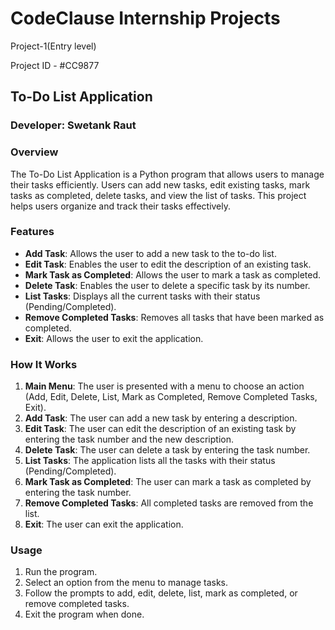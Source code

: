 # CodeClause Internship Projects
  Project-1(Entry level)
 
Project ID - #CC9877

## To-Do List Application

### Developer: Swetank Raut

### Overview
The To-Do List Application is a Python program that allows users to manage their tasks efficiently. Users can add new tasks, edit existing tasks, mark tasks as completed, delete tasks, and view the list of tasks. This project helps users organize and track their tasks effectively.

### Features
- **Add Task**: Allows the user to add a new task to the to-do list.
- **Edit Task**: Enables the user to edit the description of an existing task.
- **Mark Task as Completed**: Allows the user to mark a task as completed.
- **Delete Task**: Enables the user to delete a specific task by its number.
- **List Tasks**: Displays all the current tasks with their status (Pending/Completed).
- **Remove Completed Tasks**: Removes all tasks that have been marked as completed.
- **Exit**: Allows the user to exit the application.

### How It Works
1. **Main Menu**: The user is presented with a menu to choose an action (Add, Edit, Delete, List, Mark as Completed, Remove Completed Tasks, Exit).
2. **Add Task**: The user can add a new task by entering a description.
3. **Edit Task**: The user can edit the description of an existing task by entering the task number and the new description.
4. **Delete Task**: The user can delete a task by entering the task number.
5. **List Tasks**: The application lists all the tasks with their status (Pending/Completed).
6. **Mark Task as Completed**: The user can mark a task as completed by entering the task number.
7. **Remove Completed Tasks**: All completed tasks are removed from the list.
8. **Exit**: The user can exit the application.

### Usage
1. Run the program.
2. Select an option from the menu to manage tasks.
3. Follow the prompts to add, edit, delete, list, mark as completed, or remove completed tasks.
4. Exit the program when done.